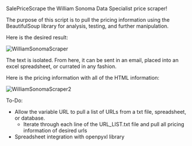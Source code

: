 SalePriceScrape the William Sonoma Data Specialist price scraper!

The purpose of this script is to pull the pricing information using the BeautifulSoup library for analysis, testing, and further manipulation.

Here is the desired result:

![WilliamSonomaScraper](https://user-images.githubusercontent.com/5562920/167085824-577697c7-9e9f-45e4-94e8-87f61c75c934.png)

The text is isolated. From here, it can be sent in an email, placed into an excel spreadsheet, or currated in any fashion.

Here is the pricing information with all of the HTML information:

![WilliamSonomaScraper2](https://user-images.githubusercontent.com/5562920/167086231-5516ac26-41af-455c-a180-e9ea129b4a01.png)


To-Do:

- Allow the variable URL to pull a list of URLs from a txt file, spreadsheet, or database.
  - Iterate through each line of the URL_LIST.txt file and pull all pricing information of desired urls
- Spreadsheet integration with openpyxl library
